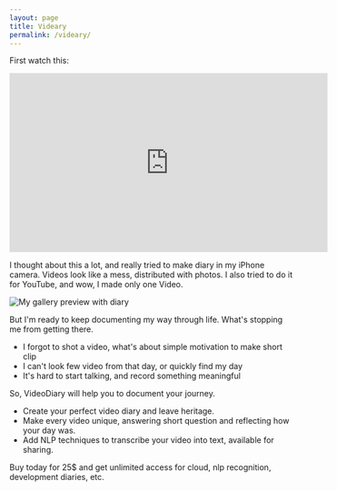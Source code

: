 ```yaml
---
layout: page
title: Videary
permalink: /videary/
---
```


First watch this:

<iframe width="560" height="315" src="https://www.youtube.com/embed/txHGjGeVhrE" frameborder="0" allow="accelerometer; autoplay; encrypted-media; gyroscope; picture-in-picture" allowfullscreen></iframe>

I thought about this a lot, and really tried to make diary in my iPhone camera. Videos look like a mess, distributed with photos. I also tried to do it for YouTube, and wow, I made only one Video.

<img src="https://i.ibb.co/XZqT22b/2019-06-10-15-20-15.jpg" alt="My gallery preview with diary" border="0">

But I'm ready to keep documenting my way through life. What's stopping me from getting there.
- I forgot to shot a video, what's about simple motivation to make short clip
- I can't look few video from that day, or quickly find my day
- It's hard to start talking, and record something meaningful

So, VideoDiary will help you to document your journey.
- Create your perfect video diary and leave heritage.
- Make every video unique, answering short question and reflecting how your day was.
- Add NLP techniques to transcribe your video into text, available for sharing.

Buy today for 25$ and get unlimited access for cloud, nlp recognition, development diaries, etc.

<Link to buy here>
